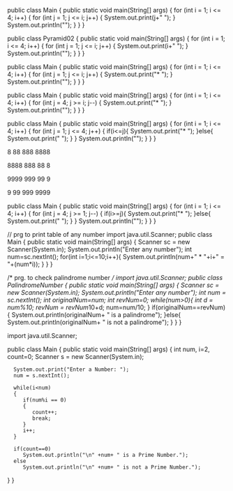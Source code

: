 public class Main {
 public static void main(String[] args) {
  for (int i = 1; i <= 4; i++) {
   for (int j = 1; j <= i; j++) {
    System.out.print(j+" ");
   }
   System.out.println("");
  }
 }
}

public class Pyramid02 {
 public static void main(String[] args) {
  for (int i = 1; i <= 4; i++) {
   for (int j = 1; j <= i; j++) {
    System.out.print(i+" ");
   }
   System.out.println("");
  }
 }
}


public class Main {
 public static void main(String[] args) {
  for (int i = 1; i <= 4; i++) {
   for (int j = 1; j <= i; j++) {
    System.out.print("* ");
   }
   System.out.println("");
  }
 }
}


public class Main {
 public static void main(String[] args) {
  for (int i = 1; i <= 4; i++) {
   for (int j = 4; j >= i; j--) {
    System.out.print("* ");
   }
   System.out.println("");
  }
 }
}

public class Main {
 public static void main(String[] args) {
  for (int i = 1; i <= 4; i++) {
   for (int j = 1; j <= 4; j++) {
    if(i<=j){
     System.out.print("* ");
    }else{
     System.out.print("  ");
    }
   }
   System.out.println("");
  }
 }
}





8
88
888
8888

8888
888
88
8

9999
 999
  99
   9

   9
  99
 999
9999



public class Main {
 public static void main(String[] args) {
  for (int i = 1; i <= 4; i++) {
   for (int j = 4; j >= 1; j--) {
    if(i>=j){
     System.out.print("* ");
    }else{
     System.out.print("  ");
    }
   }
   System.out.println("");
  }
 }
}






// prg to print table of any number
import java.util.Scanner;
public class Main {
 public static void main(String[] args) {
  Scanner sc = new Scanner(System.in);
  System.out.println("Enter any number");
  int num=sc.nextInt();
  for(int i=1;i<=10;i++){
   System.out.println(num+" * "+i+" = "+(num*i));
  }
 }
}



/*  prg. to check palindrome number  */
import java.util.Scanner;
public class PalindromeNumber {
 public static void main(String[] args) {
  Scanner sc = new Scanner(System.in);
  System.out.println("Enter any number");
  int num = sc.nextInt();
  int originalNum=num;
  int revNum=0;
  while(num>0){
   int d = num%10;
   revNum = revNum*10+d;
   num=num/10;
  }
  if(originalNum==revNum){
   System.out.println(originalNum+ " is a palindrome");
  }else{
   System.out.println(originalNum+ " is not a palindrome");
  }
 }
}




import java.util.Scanner;

public class Main
{
   public static void main(String[] args)
   {
      int num, i=2, count=0;
      Scanner s = new Scanner(System.in);
      
      System.out.print("Enter a Number: ");
      num = s.nextInt();
      
      while(i<num)
      {
         if(num%i == 0)
         {
            count++;
            break;
         }
         i++;
      }
      
      if(count==0)
         System.out.println("\n" +num+ " is a Prime Number.");
      else
         System.out.println("\n" +num+ " is not a Prime Number.");
   }
}
